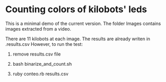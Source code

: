 # Counting colors of kilobots' leds

This is a minimal demo of the current version.
The folder Images contains images extracted from a video.

There are 11 kilobots at each image.
The results are already writen in .results.csv
However, to run the test:

1. remove results.csv file

2. bash binarize_and_count.sh

3. ruby conteo.rb results.csv






